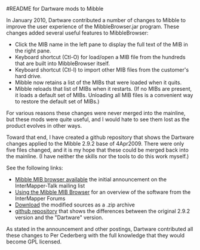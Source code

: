 #README for Dartware mods to Mibble

In January 2010, Dartware contributed a number of changes to Mibble to improve the user experience of the MibbleBrowser.jar program. These changes added several useful features to MibbleBrowser:

* Click the MIB name in the left pane to display the full text of the MIB in the right pane. 
* Keyboard shortcut (Ctl-O) for load/open a MIB file from the hundreds that are built into MibbleBrowser itself. 
* Keyboard shortcut (Ctl-I) to import other MIB files from the customer's hard drive. 
* Mibble now retains a list of the MIBs that were loaded when it quits. 
* Mibble reloads that list of MIBs when it restarts. (If no MIBs are present, it loads a default set of MIBs. Unloading all MIB files is a convenient way to restore the default set of MIBs.) 

For various reasons these changes were never merged into the mainline, but these mods were quite useful, and I would hate to see them lost as the product evolves in other ways.

Toward that end, I have created a github repository that shows the Dartware changes applied to the Mibble 2.9.2 base of 4Apr2009. There were only five files changed, and it is my hope that these could be merged back into the mainline. (I have neither the skills nor the tools to do this work myself.)

See the following links: 

* [Mibble MIB browser available](http://forums.intermapper.com/viewtopic.php?t=1049for) the initial announcement on the InterMapper-Talk mailing list
* [Using the Mibble MIB Browser](http://forums.intermapper.com/viewtopic.php?t=1702) for an overview of the software from the InterMapper Forums
* [Download](http://download.intermapper.com/thirdparty/mibble-2.9.3-dartware.zip) the modified sources as a .zip archive
* [github repository](https://github.com/richb-hanover/mibble-2.9.2) that shows the differences between the original 2.9.2 version and the "Dartware" version.

As stated in the announcement and other postings, Dartware contributed all these changes to Per Cederberg with the full knowledge that they would become GPL licensed. 